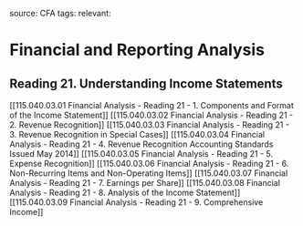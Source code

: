 source: CFA
tags: 
relevant: 

# Financial and Reporting Analysis

## Reading 21. Understanding Income Statements

[[115.040.03.01 Financial Analysis - Reading 21 - 1. Components and Format of the Income Statement]]
[[115.040.03.02 Financial Analysis - Reading 21 - 2. Revenue Recognition]]
[[115.040.03.03 Financial Analysis - Reading 21 - 3. Revenue Recognition in Special Cases]]
[[115.040.03.04 Financial Analysis - Reading 21 - 4. Revenue Recognition Accounting Standards Issued May 2014]]
[[115.040.03.05 Financial Analysis - Reading 21 - 5. Expense Recognition]]
[[115.040.03.06 Financial Analysis - Reading 21 - 6. Non-Recurring Items and Non-Operating Items]]
[[115.040.03.07 Financial Analysis - Reading 21 - 7. Earnings per Share]]
[[115.040.03.08 Financial Analysis - Reading 21 - 8. Analysis of the Income Statement]]
[[115.040.03.09 Financial Analysis - Reading 21 - 9. Comprehensive Income]]

